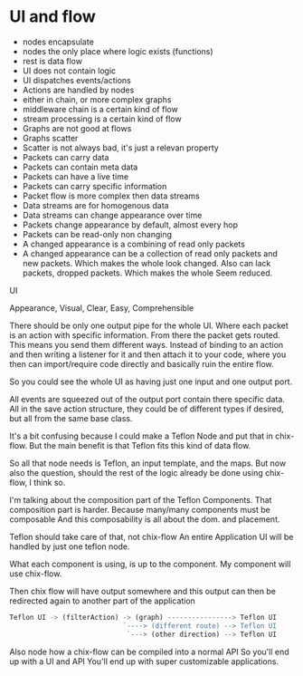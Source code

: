 # UI and flow

 - nodes encapsulate
 - nodes the only place where logic exists (functions)
 - rest is data flow
 - UI does not contain logic
 - UI dispatches events/actions
 - Actions are handled by nodes
 - either in chain, or more complex graphs
 - middleware chain is a certain kind of flow
 - stream processing is a certain kind of flow
 - Graphs are not good at flows
 - Graphs scatter
 - Scatter is not always bad, it's just a relevan property
 - Packets can carry data
 - Packets can contain meta data
 - Packets can have a live time
 - Packets can carry specific information
 - Packet flow is more complex then data streams
 - Data streams are for homogenous data
 - Data streams can change appearance over time
 - Packets change appearance by default, almost every hop
 - Packets can be read-only non changing
 - A changed appearance is a combining of read only packets
 - A changed appearance can be a collection of read only packets
   and new packets. Which makes the whole look changed.
   Also can lack packets, dropped packets. Which makes the whole
   Seem reduced.

UI

Appearance, Visual, Clear, Easy, Comprehensible

There should be only one output pipe for the whole UI.
Where each packet is an action with specific information.
From there the packet gets routed.
This means you send them different ways.
Instead of binding to an action and then writing a listener for it
and then attach it to your code, where you then can
import/require code directly and basically ruin the entire flow.

So you could see the whole UI as having just one input and one output port.

All events are squeezed out of the output port contain there specific
data. All in the save action structure, they could be of different types
if desired, but all from the same base class.

It's a bit confusing because I could make a Teflon Node and put that in chix-flow.
But the main benefit is that Teflon fits this kind of data flow.

So all that node needs is Teflon, an input template, and the maps.
But now also the question, should the rest of the logic already be done using
chix-flow, I think so.

I'm talking about the composition part of the Teflon Components.
That composition part is harder. Because many/many components must be composable
And this composability is all about the dom. and placement.

Teflon should take care of that, not chix-flow
An entire Application UI will be handled by just one teflon node.

What each component is using, is up to the component.
My component will use chix-flow.

Then chix flow will have output somewhere and this output can then be
redirected again to another part of the application

```javascript
Teflon UI -> (filterAction) -> (graph) ----------------> Teflon UI
                            `----> (different route) --> Teflon UI
                             `---> (other direction) --> Teflon UI
```

Also node how a chix-flow can be compiled into a normal API
So you'll end up with a UI and API
You'll end up with super customizable applications.

